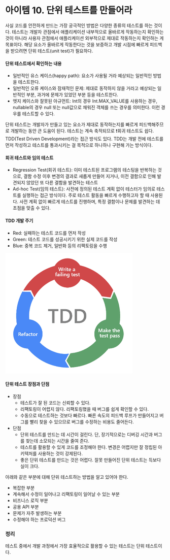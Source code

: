 아이템 10. 단위 테스트를 만들어라
=========================
사실 코드를 안전하게 만드는 가장 궁극적인 방법은 다양한 종류의 테스트를 하는 것이다.
테스트는 개발자 관점에서 애플리케이션 내부적으로 올바르게 작동하는지 확인하는 것이 아니라 사용자 관점에서 애플리케이션 외부적으로 제대로 작동하는지 확인하는 게 목표이다.
해당 요소가 올바르게 작동한다는 것을 보증하고 개발 시점에 빠르게 피드백을 받으려면 단위 테스트(unit test)가 필요하다.

#### 단위 테스트에서 확인하는 내용
* 일반적인 유스 케이스(happy path): 요소가 사용될 거라 예상되는 일반적인 방법을 테스트한다.
* 일반적인 오류 케이스와 잠재적인 문제: 제대로 동작하지 않을 거라고 예상되는 일반적인 부분, 과거에 문제가 있었던 부분 등을 테스트한다. 
* 엣지 케이스와 잘못된 아규먼트: Int의 경우 Int.MAX_VALUE를 사용하는 경우, nullable의 경우 null 또는 null값으로 채워진 객체를 쓰는 경우를 의미한다. 이런 경우를 테스트할 수 있다.

단위 테스트는 개발자가 만들고 있는 요소가 제대로 동작하는지를 빠르게 피드백해주므로 개발하는 동안 큰 도움이 된다. 테스트는 계속 축적되므로 ❗회귀 테스트도 쉽다.
TDD(Test Driven Development)라는 접근 방식도 있다. TDD는 개발 전에 테스트를 먼저 작성하고 테스트를 통과시키는 걸 목적으로 하나하나 구현해 가는 방식이다.

#### 회귀 테스트와 임의 테스트
* Regression Test(회귀 테스트): 이미 테스트된 프로그램의 테스팅을 반복하는 것으로, 결함 수정 이후 변경의 결과로 새롭게 만들어 지거나, 이전 결함으로 인해 발견되지 않았던 또 다른 결함을 발견하는 테스트
* Ad-hoc Test(임의 테스트): 사전에 정의된 테스트 계획 없이 테스터가 임의로 테스트를 실행하는 접근 방식이다. 주로 테스트 활동을 빠르게 수행하고자 할 때 사용된다. 사전 계획 없이 빠르게 테스트를 진행하며, 특정 결함이나 문제를 발견하는 데 초점을 맞출 수 있다.

#### TDD 개발 주기
* Red: 실패하는 테스트 코드를 먼저 작성
* Green: 테스트 코드를 성공시키기 위한 실제 코드를 작성
* Blue: 중복 코드 제거, 일반화 등의 리팩토링을 수행

![TDD 개발 주기](../../../main/resources/images/TDD%20개발%20주기.png)

#### 단위 테스트 장점과 단점
* 장점
  * 테스트가 잘 된 코드는 신뢰할 수 있다.
  * 리팩토링이 어렵지 않다. 리팩토링했을 때 버그를 쉽게 확인할 수 있다.
  * 수동으로 테스트하는 것보다 빠르다. 빠른 속도의 피드백 루프가 만들어지고 버그를 빨리 찾을 수 있으므로 버그를 수정하는 비용도 줄어든다.
* 단점
  * 단위 테스트를 만드는 데 시간이 걸린다. 단, 장기적으로는 디버깅 시간과 버그를 찾는데 소모되는 시간을 줄여 준다.
  * 테스트를 활용할 수 있게 코드를 조정해야 한다. 변경은 어렵지만 잘 정립된 아키텍처를 사용하는 것이 강제된다.
  * 좋은 단위 테스트를 만드는 것은 어렵다. 잘못 만들어진 단위 테스트는 득보다 실이 크다.

아래와 같은 부분에 대해 단위 테스트하는 방법을 알고 있어야 한다. 
* 복잡한 부분
* 계속해서 수정이 일어나고 리팩토링이 일어날 수 있는 부분 
* 비즈니스 로직 부분 
* 공용 API 부분 
* 문제가 자주 발생하는 부분 
* 수정해야 하는 프로덕션 버그

### 정리
테스트 중에서 개발 과정에서 가장 효율적으로 활용할 수 있는 테스트는 단위 테스트이다.